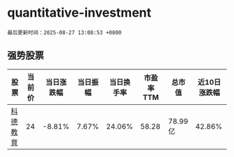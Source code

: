 # quantitative-investment

`最后更新时间：2025-08-27 13:08:53 +0800`

## 强势股票

|股票|当前价|当日涨跌幅|当日振幅|当日换手率|市盈率TTM|总市值|近10日涨跌幅|
|----|----|----|----|----|----|----|----|
|[科德教育](https://xueqiu.com/S/SZ300192)|24|-8.81%|7.67%|24.06%|58.28|78.99亿|42.86%|
